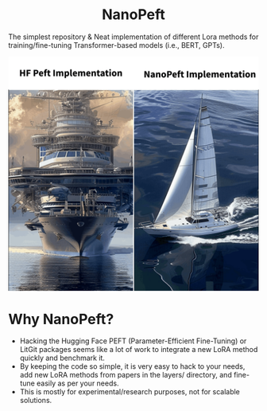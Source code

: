 <div align="center">
<h1>NanoPeft</h1>
</div>

The simplest repository & Neat implementation of different Lora methods for training/fine-tuning Transformer-based models (i.e., BERT, GPTs).

<img src="https://raw.githubusercontent.com/monk1337/MultiMedQA/main/assets/nanopeft_final.png" style="display: block; margin-left: auto; margin-right: auto;" width="600px">



# Why NanoPeft?
- Hacking the Hugging Face PEFT (Parameter-Efficient Fine-Tuning) or LitGit packages seems like a lot of work to integrate a new LoRA method quickly and benchmark it.
- By keeping the code so simple, it is very easy to hack to your needs, add new LoRA methods from papers in the layers/ directory, and fine-tune easily as per your needs.
- This is mostly for experimental/research purposes, not for scalable solutions.
